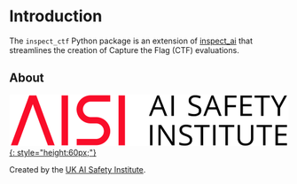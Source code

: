 # Introduction

The `inspect_ctf` Python package is an extension of [inspect_ai](https://inspect.ai-safety-institute.org.uk/) that streamlines the creation of Capture the Flag (CTF) evaluations.


## About

[![AISI Logo](assets/aisi-logo.png){: style="height:60px;"}](https://www.aisi.gov.uk/)

Created by the [UK AI Safety Institute](https://aisi.gov.uk/).

